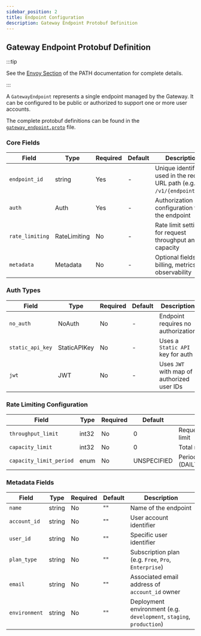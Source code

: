 ```yaml
---
sidebar_position: 2
title: Endpoint Configuration
description: Gateway Endpoint Protobuf Definition
---
```


## Gateway Endpoint Protobuf Definition

:::tip

See the [Envoy Section](../envoy/walkthrough.md#external-auth-server) of the PATH documentation for complete details.

:::

A `GatewayEndpoint` represents a single endpoint managed by the Gateway. It can be configured to be public or authorized to support one or more user accounts.

The complete protobuf definitions can be found in the [`gateway_endpoint.proto`](https://github.com/buildwithgrove/path/blob/main/envoy/auth_server/proto/gateway_endpoint.proto) file.

### Core Fields

| Field           | Type         | Required | Default | Description                                                               |
| --------------- | ------------ | -------- | ------- | ------------------------------------------------------------------------- |
| `endpoint_id`   | string       | Yes      | -       | Unique identifier used in the request URL path (e.g. `/v1/{endpoint_id}`) |
| `auth`          | Auth         | Yes      | -       | Authorization configuration for the endpoint                              |
| `rate_limiting` | RateLimiting | No       | -       | Rate limit settings for request throughput and capacity                   |
| `metadata`      | Metadata     | No       | -       | Optional fields for billing, metrics and observability                    |

### Auth Types

| Field            | Type         | Required | Default | Description                                |
| ---------------- | ------------ | -------- | ------- | ------------------------------------------ |
| `no_auth`        | NoAuth       | No       | -       | Endpoint requires no authorization         |
| `static_api_key` | StaticAPIKey | No       | -       | Uses a `Static API` key for auth           |
| `jwt`            | JWT          | No       | -       | Uses `JWT` with map of authorized user IDs |

### Rate Limiting Configuration

| Field                   | Type  | Required | Default     | Description                                      |
| ----------------------- | ----- | -------- | ----------- | ------------------------------------------------ |
| `throughput_limit`      | int32 | No       | 0           | Requests per second (TPS) limit                  |
| `capacity_limit`        | int32 | No       | 0           | Total request capacity limit                     |
| `capacity_limit_period` | enum  | No       | UNSPECIFIED | Period for capacity limit (DAILY/WEEKLY/MONTHLY) |

### Metadata Fields

| Field         | Type   | Required | Default | Description                                                          |
| ------------- | ------ | -------- | ------- | -------------------------------------------------------------------- |
| `name`        | string | No       | ""      | Name of the endpoint                                                 |
| `account_id`  | string | No       | ""      | User account identifier                                              |
| `user_id`     | string | No       | ""      | Specific user identifier                                             |
| `plan_type`   | string | No       | ""      | Subscription plan (e.g. `Free`, `Pro`, `Enterprise`)                 |
| `email`       | string | No       | ""      | Associated email address of `account_id` owner                       |
| `environment` | string | No       | ""      | Deployment environment (e.g. `development`, `staging`, `production`) |
